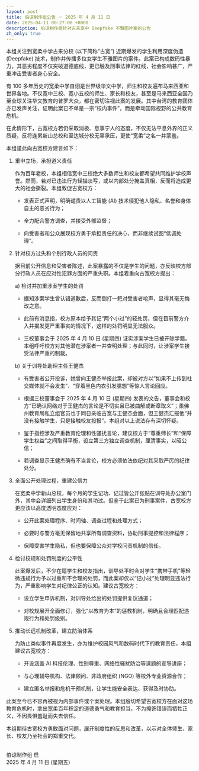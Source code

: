 ```yaml
---
layout: post
title: 伯谅制作组公告 － 2025 年 4 月 11 日
date: 2025-04-11 00:27:00 +0800
description: 伯谅制作组针对古来宽中 Deepfake 不雅图片案的公告
zh_only: true
---
```

本组关注到宽柔中学古来分校 (以下简称“古宽”) 近期爆发的学生利用深度伪造 (Deepfake) 技术，制作并传播多位女学生不雅图片的案件。此案已构成数码性暴力，其恶劣程度不仅突破道德底线，更已触及刑事法律的红线，社会影响甚广，严重冲击受害者身心安全。

有 100 多年历史的宽柔中学自诩是世界级华文中学，师生和校友遍布马来西亚和世界各地。不仅宽中三校、宽小五校的师生、家长和校友，甚至是马来西亚全国乃至全球关注华文教育的普罗大众，都在密切注视此案的发展。其中台湾的教育团体亦已发声关注，证明此案已不单是一宗“校内事件”，而是牵动国际视野的公共教育危机。

在此情形下，古宽校方若仍采取消极、息事宁人的态度，不仅无法平息外界的正义质疑，反将连累新山总校和至达城分校无辜承压，更使“宽柔”之名一并蒙羞。

本组谨此向古宽校方建言如下：

1. 重申立场，承担道义责任

   作为百年老校，本组相信宽中三校绝大多数师生和校友都希望共同维护学校声誉。然而，若对已违法行为轻描淡写，或以内部处分掩盖真相，反而将造成更大的社会撕裂。本组敦促古宽校方：

   - 发表正式声明，明确谴责以人工智能 (AI) 技术侵犯他人隐私、名誉和身体自主的恶劣行为；

   - 全力配合警方调查，并接受外部监督；

   - 向受害者和公众展现校方勇于承担责任的决心，而非继续试图“低调处理”。

2. 针对校方过失和个别行政人员的问责

   据目前公开信息和受害者陈述，此案暴露的不仅是学生的问题，亦反映校方部分行政人员在应对性犯罪方面的严重失职。本组着重向古宽校方提出：

   a) 检讨并加重涉案学生的处罚

      - 据知涉案学生曾认错道歉后，反而倒打一耙对受害者呛声，显得其毫无悔改之意。

      - 此前有消息指，校方原本给予其记“两个小过”的轻处罚，但在目前警方介入并揭发更严重事实的情况下，这样的处罚明显无法服众。

      - 三校董事会于 2025 年 4 月 10 日 (星期四) 证实涉案学生已被开除学籍。本组呼吁校方对其他潜在涉案者一并查明处理；与此同时，让涉案学生接受法律严重的制裁。

   b) 关于训导处助理主任王健杰

      - 有受害者公开投诉，她曾向王健杰举报此案，却被对方以“如果不上传到社交媒体就不会发生”、“穿着黑色内衣引发臆想”等惊人言论回应。

      - 根据三校董事会于 2025 年 4 月 10 日 (星期四) 发表的文告，董事会和校方“已确认网络对于王健杰的言论是不切实且已被曲解或断章取义”；柔佛州教育局私立组官员也于同日亲临古宽与王健杰会面，但王健杰汇报他“并没有接触学生，只是接触校友投报”。本组对以上说法存有深切怀疑。

      - 鉴于指控涉及严重教育伦理和性骚扰言论，建议校方于“尊重师长”和“保障学生权益”之间取得平衡，设立第三方独立调查机制，厘清事实，以昭公信；

      - 若调查显示王健杰确有不当言论，校方必须依法依纪对其采取严厉的纪律处分。

3. 全面公开处理过程，重建公信力

   在宽柔中学新山总校，每个月的学生记功、记过皆公开张贴在训导处办公室门外，其中会详细列出学生身份和其功过。但鉴于此案已为刑事案件，古宽校方更应该以高度透明态度应对：

   - 公开此案处理程序、时间轴、调查过程和处理方式；

   - 必要时与警方毫无保留地共享所有调查资料，协助刑事提控和法律程序；

   - 保障受害学生隐私，但也要保障公众对学校问责机制的信任。

4. 检讨校规和处罚制度的公平性

   此案爆发后，不少在籍学生和校友指出，训导处平时会对学生“携带手机”等轻微违规行为予以过重和不合理的处罚，而此案却仅以“记小过”处理明显违法行为，严重影响学生对纪律公正的认知。建议古宽校方：

   - 设立学生申诉机制，对训导处给出的处罚提供复议通道；

   - 对校规展开全面修订，强化“以教育为本”的惩教机制，明确且合理匹配违规行为和处罚级别。

5. 推动长远机制改革，建立防治体系

   为防止类似事件再度发生，亦为维护校园风气和数码时代下的教育责任，本组建议古宽校方：

   - 开设涵盖 AI 科技伦理、性别尊重、网络性骚扰防治等课题的宣导讲座；

   - 与心理辅导机构、法律顾问、非政府组织 (NGO) 等校外专业资源合作；

   - 建立匿名举报和危机干预机制，让学生能安全表达、获得及时协助。

此案至今已不容再被视为内部事件或个案处理。本组殷切希望古宽校方在面对这场教育危机时，拿出宽柔百年积淀的道德勇气和教育担当，不为掩饰错误而牺牲正义，不因畏惧羞耻而失去信任。

本组期待古宽校方勇敢面对问题，展开制度性的反思和改革，以示对全体师生、家长、校友乃至社会的郑重交代。<br>&#160;

伯谅制作组 启<br>
2025 年 4 月 11 日 (星期五)